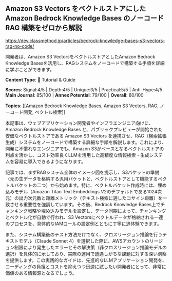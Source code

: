 ## Amazon S3 Vectors をベクトルストアにした Amazon Bedrock Knowledge Bases のノーコード RAG 構築をゼロから解説

https://dev.classmethod.jp/articles/bedrock-knowledge-bases-s3-vectors-rag-no-code/

開発者は、Amazon S3 VectorsをベクトルストアとしたAmazon Bedrock Knowledge Basesを活用し、RAGシステムをノーコードで構築する手順を詳細に学ぶことができます。

**Content Type**: 📖 Tutorial & Guide

**Scores**: Signal:4/5 | Depth:4/5 | Unique:3/5 | Practical:5/5 | Anti-Hype:4/5
**Main Journal**: 85/100 | **Annex Potential**: 79/100 | **Overall**: 80/100

**Topics**: [[Amazon Bedrock Knowledge Bases, Amazon S3 Vectors, RAG, ノーコード開発, ベクトル検索]]

本記事は、ウェブアプリケーション開発者やインフラエンジニア向けに、Amazon Bedrock Knowledge Bases と、パブリックプレビューが開始された安価なベクトルストアである Amazon S3 Vectors を連携させ、RAG（検索拡張生成）システムをノーコードで構築する詳細な手順を解説します。これにより、開発に不慣れなエンジニアでも、Amazon S3がベースとなるベクトルストアの利点を活かし、コスト効率良くLLMを活用した高精度な情報検索・生成システムを容易に導入できるようになります。

記事では、まずRAGシステム全体のイメージ図を提示し、S3バケットの準備（元の生データを格納する汎用バケットと、ベクトルストアとして機能するベクトルバケットの二つ）から始めます。特に、ベクトルバケット作成時には、埋め込みモデル（Amazon Titan Text Embeddings V2のデフォルトである1024次元）の出力次元数と距離メトリック（テキスト検索に適したコサイン距離）を一致させる重要性を強調しています。その後、Bedrock Knowledge Bases上でチャンキング戦略や埋め込みモデルを設定し、データ同期によって、チャンキングとベクトル化が自動で行われ、S3 Vectorsにベクトルデータが格納される一連のプロセスを、具体的なIAMロールの設定例とともに丁寧に追体験できます。

また、システム構築後のテスト方法だけでなく、クロスリージョン推論を行うテキストモデル（Claude Sonnet 4）を選択した際に、AWSアカウントのリージョン制限により発生したエラーとその解決策（非クロスリージョン推論モデルの選択）を具体的に示しており、実際の運用で遭遇しがちな課題に対する深い洞察を提供します。この実践的なガイドは、先進的なLLMアプリケーション開発を、コーディングの負担とコストを抑えつつ迅速に試したい開発者にとって、非常に価値のある情報源となるでしょう。